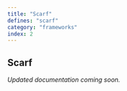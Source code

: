 ```yaml
---
title: "Scarf"
defines: "scarf"
category: "frameworks"
index: 2
---
```


## Scarf

_Updated documentation coming soon._
